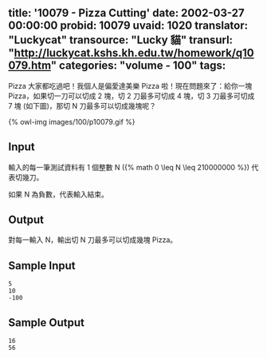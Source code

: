 title: '10079 - Pizza Cutting'
date: 2002-03-27 00:00:00
probid: 10079
uvaid: 1020
translator: "Luckycat"
transource: "Lucky 貓"
transurl: "http://luckycat.kshs.kh.edu.tw/homework/q10079.htm"
categories: "volume - 100"
tags:
---

Pizza 大家都吃過吧！我個人是偏愛達美樂 Pizza 啦！現在問題來了：給你一塊 Pizza，如果切一刀可以切成 2 塊，切 2 刀最多可切成 4 塊，切 3 刀最多可切成 7 塊 (如下圖)，那切 N 刀最多可以切成幾塊呢？

{% owl-img images/100/p10079.gif %}

## Input ##

輸入的每一筆測試資料有 1 個整數 N ({% math 0 \leq N \leq 210000000 %}) 代表切幾刀。

如果 N 為負數，代表輸入結束。

## Output ##

對每一輸入 N，輸出切 N 刀最多可以切成幾塊 Pizza。

## Sample Input ##

	5
	10
	-100

## Sample Output ##

	16
	56